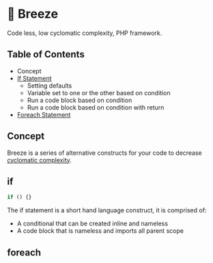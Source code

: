 # 🍃 Breeze
Code less, low cyclomatic complexity, PHP framework.

## Table of Contents
* Concept
* [If Statement](#if)
  * Setting defaults
  * Variable set to one or the other based on condition
  * Run a code block based on condition
  * Run a code block based on condition with return
* [Foreach Statement](#foreach)

## Concept
Breeze is a series of alternative constructs for your code to decrease [cyclomatic complexity](https://en.wikipedia.org/wiki/Cyclomatic_complexity).

## if
```php
if () {}
```
The if statement is a short hand language construct, it is comprised of:
  * A conditional that can be created inline and nameless
  * A code block that is nameless and imports all parent scope

## foreach
